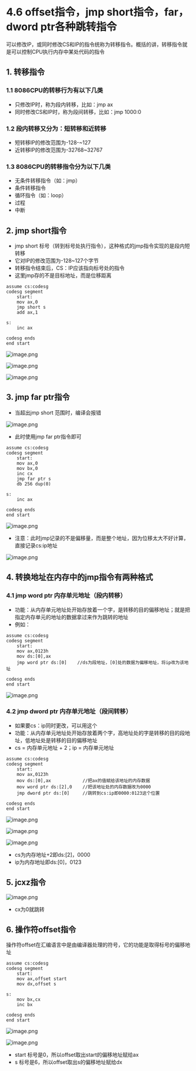 # 4.6 offset指令，jmp short指令，far，dword ptr各种跳转指令
可以修改IP，或同时修改CS和IP的指令统称为转移指令。概括的讲，转移指令就是可以控制CPU执行内存中某处代码的指令

## 1. 转移指令
### 1.1 8086CPU的转移行为有以下几类
- 只修改IP时，称为段内转移，比如：jmp ax
- 同时修改CS和IP时，称为段间转移，比如：jmp 1000:0

### 1.2 段内转移又分为：短转移和近转移
- 短转移IP的修改范围为-128-~127
- 近转移IP的修改范围为-32768~32767


### 1.3 8086CPU的转移指令分为以下几类
- 无条件转移指令（如：jmp）
- 条件转移指令
- 循环指令（如：loop）
- 过程
- 中断


## 2. jmp short指令
- jmp short 标号（转到标号处执行指令），这种格式的jmp指令实现的是段内短转移
- 它对IP的修改范围为-128~127个字节
- 转移指令结束后，CS：IP应该指向标号处的指令
- 这里jmp存的不是目标地址，而是位移距离

```
assume cs:codesg  
codesg segment
    start:
    mov ax,0
	jmp short s
	add ax,1

s:
    inc ax
    
codesg ends
end start
```


![image.png](https://p1-juejin.byteimg.com/tos-cn-i-k3u1fbpfcp/56262a2e50174c53b026374ca4529fa7~tplv-k3u1fbpfcp-jj-mark:0:0:0:0:q75.image#?w=1024&h=640&s=91618&e=png&b=010101)


![image.png](https://p1-juejin.byteimg.com/tos-cn-i-k3u1fbpfcp/ba52919eddbf46f8822702698b788958~tplv-k3u1fbpfcp-jj-mark:0:0:0:0:q75.image#?w=580&h=411&s=53519&e=png&b=040404)


![image.png](https://p9-juejin.byteimg.com/tos-cn-i-k3u1fbpfcp/0cce931b2bd041a8a7fb8eaa033d9862~tplv-k3u1fbpfcp-jj-mark:0:0:0:0:q75.image#?w=775&h=512&s=199945&e=png&b=fbfbfb)

## 3. jmp far ptr指令
- 当超出jmp short 范围时，编译会报错


![image.png](https://p6-juejin.byteimg.com/tos-cn-i-k3u1fbpfcp/de6a2878c1a0483698cb94814b4760ea~tplv-k3u1fbpfcp-jj-mark:0:0:0:0:q75.image#?w=903&h=350&s=46636&e=png&b=020202)

- 此时使用jmp far ptr指令即可

```
assume cs:codesg  
codesg segment
    start:
    mov ax,0
	mov bx,0
	inc cx
	jmp far ptr s
	db 256 dup(0)

s:
    inc ax
    
codesg ends
end start
```


![image.png](https://p1-juejin.byteimg.com/tos-cn-i-k3u1fbpfcp/fd88e1db97b441d5b666b4960889660a~tplv-k3u1fbpfcp-jj-mark:0:0:0:0:q75.image#?w=1024&h=640&s=99898&e=png&b=020202)

- 注意：此时jmp记录的不是偏移量，而是整个地址，因为位移太大不好计算，直接记录cs:ip地址


![image.png](https://p3-juejin.byteimg.com/tos-cn-i-k3u1fbpfcp/638e5183019f47f2bed62cb70c47be69~tplv-k3u1fbpfcp-jj-mark:0:0:0:0:q75.image#?w=667&h=390&s=56257&e=png&b=040404)

## 4. 转换地址在内存中的jmp指令有两种格式

### 4.1 jmp word ptr 内存单元地址（段内转移）
- 功能：从内存单元地址处开始存放着一个字，是转移的目的偏移地址；就是把指定内存单元的地址的数据拿过来作为跳转的地址
- 例如：
```
assume cs:codesg  
codesg segment
    start:
    mov ax,0123h
	mov ds:[0],ax    
	jmp word ptr ds:[0]    //ds为段地址，[0]处的数据为偏移地址，将ip改为该地址
	
codesg ends
end start
```



![image.png](https://p9-juejin.byteimg.com/tos-cn-i-k3u1fbpfcp/306e2a8f0cc349c7ac5fbd0bb5b0cbf1~tplv-k3u1fbpfcp-jj-mark:0:0:0:0:q75.image#?w=1010&h=494&s=83709&e=png&b=030303)

### 4.2 jmp dword ptr 内存单元地址（段间转移）
- 如果要cs：ip同时更改，可以用这个
- 功能：从内存单元地址处开始存放着两个字，高地址处的字是转移的目的段地址，低地址处是转移的目的偏移地址
- cs = 内存单元地址 + 2；ip = 内存单元地址

```
assume cs:codesg  
codesg segment
    start:
    mov ax,0123h
	mov ds:[0],ax            //把ax的值赋给该地址的内存数据
	mov word ptr ds:[2],0    //把该地址处的内存数据改为0000
	jmp dword ptr ds:[0]     //跳转到cs:ip即0000:0123这个位置
	
codesg ends
end start
```

![image.png](https://p1-juejin.byteimg.com/tos-cn-i-k3u1fbpfcp/ace29e7aaa9e4943abddaaee410a7337~tplv-k3u1fbpfcp-jj-mark:0:0:0:0:q75.image#?w=1024&h=640&s=94774&e=png&b=010101)


![image.png](https://p9-juejin.byteimg.com/tos-cn-i-k3u1fbpfcp/d8cd5dd330934a4c9f6444623aefcee6~tplv-k3u1fbpfcp-jj-mark:0:0:0:0:q75.image#?w=989&h=114&s=21173&e=png&b=030303)


![image.png](https://p3-juejin.byteimg.com/tos-cn-i-k3u1fbpfcp/de471b57a52844aa81e7280d2d731d50~tplv-k3u1fbpfcp-jj-mark:0:0:0:0:q75.image#?w=1016&h=239&s=48565&e=png&b=050505)

- cs为内存地址+2即ds:[2]，0000
- ip为内存地址即ds:[0]，0123

## 5. jcxz指令

![image.png](https://p9-juejin.byteimg.com/tos-cn-i-k3u1fbpfcp/0b9dc53db1404b98b282ded05d79ba6d~tplv-k3u1fbpfcp-jj-mark:0:0:0:0:q75.image#?w=791&h=439&s=154441&e=png&b=fcfcfc)

- cx为0就跳转

## 6. 操作符offset指令
操作符offset在汇编语言中是由编译器处理的符号，它的功能是取得标号的偏移地址 

```
assume cs:codesg  
codesg segment
    start:
    mov ax,offset start
	mov dx,offset s

s:
    mov bx,cx
	inc bx
    
codesg ends
end start
```


![image.png](https://p9-juejin.byteimg.com/tos-cn-i-k3u1fbpfcp/6f7d191bc9fa4642b5d58b0f3dd91068~tplv-k3u1fbpfcp-jj-mark:0:0:0:0:q75.image#?w=1024&h=640&s=92426&e=png&b=010101)


![image.png](https://p9-juejin.byteimg.com/tos-cn-i-k3u1fbpfcp/26ea03dc51644e1c8df079f0c630f1a0~tplv-k3u1fbpfcp-jj-mark:0:0:0:0:q75.image#?w=618&h=417&s=55401&e=png&b=040404)

- start 标号是0，所以offset取出start的偏移地址赋给ax
- s 标号是6，所以offset取出s的偏移地址赋给dx